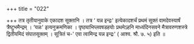 +++
title = "022"

+++
तत्र तृतीयानुवाके एकादश सूक्तानि । तत्र ‘ यन्न इन्द्रः' इत्येकादशर्चं प्रथमं सूक्तं वामदेवस्यार्षं त्रैष्टुभमैन्द्रम् । ‘यन्नः' इत्यनुक्रमणिका । पृष्ठ्याभिप्लवषडहयोः प्रथमेऽहनि माध्यंदिनसवने मैत्रावरुणशस्त्रे द्वितीयमिदं संपातसूक्तम् । सूत्रितं च-' एवा त्वामिन्द्र यन्न इन्द्रः' ( आश्व. श्रौ. ७. ५) इति ॥